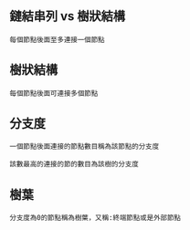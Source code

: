 ## 鏈結串列 vs 樹狀結構
```
每個節點後面至多連接一個節點
```
## 樹狀結構
```
每個節點後面可連接多個節點
```
## 分支度
```
一個節點後面連接的節點數目稱為該節點的分支度
```
```
該數最高的連接的節的數目為該樹的分支度
```
## 樹葉
```
分支度為0的節點稱為樹葉，又稱:終端節點或是外部節點
```
